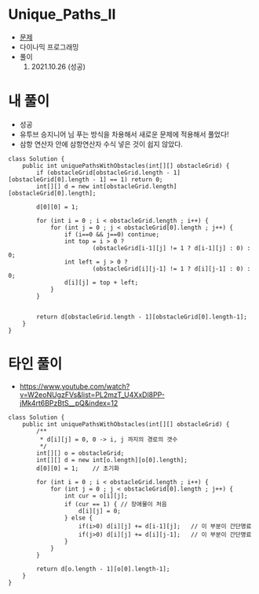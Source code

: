 # Unique_Paths_II
- [문제](https://leetcode.com/problems/unique-paths-ii/description/)
- 다이나믹 프로그래밍
- 풀이
    1. 2021.10.26 (성공)

# 내 풀이
- 성공
- 유투브 승지니어 님 푸는 방식을 차용해서 새로운 문제에 적용해서 풀었다!
- 삼항 연산자 안에 삼항연산자 수식 넣은 것이 쉽지 않았다.
```
class Solution {
    public int uniquePathsWithObstacles(int[][] obstacleGrid) {
        if (obstacleGrid[obstacleGrid.length - 1][obstacleGrid[0].length - 1] == 1) return 0;
        int[][] d = new int[obstacleGrid.length][obstacleGrid[0].length];

        d[0][0] = 1;

        for (int i = 0 ; i < obstacleGrid.length ; i++) {
            for (int j = 0 ; j < obstacleGrid[0].length ; j++) {
                if (i==0 && j==0) continue;
                int top = i > 0 ?
                        (obstacleGrid[i-1][j] != 1 ? d[i-1][j] : 0) : 0;
                int left = j > 0 ?
                        (obstacleGrid[i][j-1] != 1 ? d[i][j-1] : 0) : 0;
                d[i][j] = top + left;
            }
        }


        return d[obstacleGrid.length - 1][obstacleGrid[0].length-1];
    }
}
```

# 타인 풀이
- https://www.youtube.com/watch?v=W2eoNUgzFVs&list=PL2mzT_U4XxDl8PP-jMk4rt6BPzBtS__pQ&index=12
```
class Solution {
    public int uniquePathsWithObstacles(int[][] obstacleGrid) {
        /**
         * d[i][j] = 0, 0 -> i, j 까지의 경로의 갯수
         */
        int[][] o = obstacleGrid;
        int[][] d = new int[o.length][o[0].length];
        d[0][0] = 1;    // 초기화

        for (int i = 0 ; i < obstacleGrid.length ; i++) {
            for (int j = 0 ; j < obstacleGrid[0].length ; j++) {
                int cur = o[i][j];
                if (cur == 1) { // 장애물이 처음
                    d[i][j] = 0;
                } else {
                    if(i>0) d[i][j] += d[i-1][j];   // 이 부분이 간단명료
                    if(j>0) d[i][j] += d[i][j-1];   // 이 부분이 간단명료
                }
            }
        }
        
        return d[o.length - 1][o[0].length-1];
    }
}
```